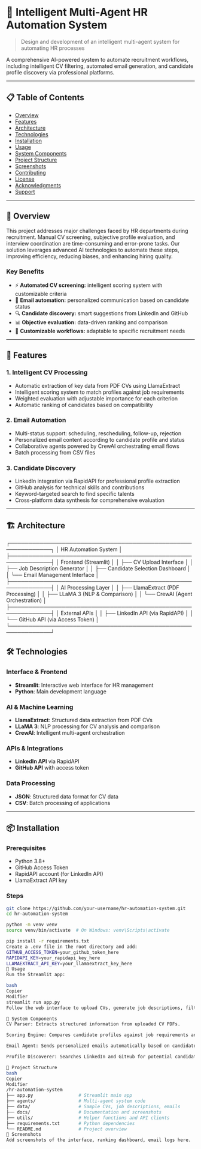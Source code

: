 # 🤖 Intelligent Multi-Agent HR Automation System

> Design and development of an intelligent multi-agent system for automating HR processes

A comprehensive AI-powered system to automate recruitment workflows, including intelligent CV filtering, automated email generation, and candidate profile discovery via professional platforms.

---

## 📋 Table of Contents

- [Overview](#overview)
- [Features](#features)
- [Architecture](#architecture)
- [Technologies](#technologies)
- [Installation](#installation)
- [Usage](#usage)
- [System Components](#system-components)
- [Project Structure](#project-structure)
- [Screenshots](#screenshots)
- [Contributing](#contributing)
- [License](#license)
- [Acknowledgments](#acknowledgments)
- [Support](#support)

---

## 🌟 Overview

This project addresses major challenges faced by HR departments during recruitment. Manual CV screening, subjective profile evaluation, and interview coordination are time-consuming and error-prone tasks. Our solution leverages advanced AI technologies to automate these steps, improving efficiency, reducing biases, and enhancing hiring quality.

### Key Benefits

- ⚡ **Automated CV screening:** intelligent scoring system with customizable criteria  
- 📧 **Email automation:** personalized communication based on candidate status  
- 🔍 **Candidate discovery:** smart suggestions from LinkedIn and GitHub  
- 📊 **Objective evaluation:** data-driven ranking and comparison  
- 🎯 **Customizable workflows:** adaptable to specific recruitment needs  

---

## 🚀 Features

### 1. Intelligent CV Processing

- Automatic extraction of key data from PDF CVs using LlamaExtract  
- Intelligent scoring system to match profiles against job requirements  
- Weighted evaluation with adjustable importance for each criterion  
- Automatic ranking of candidates based on compatibility  

### 2. Email Automation

- Multi-status support: scheduling, rescheduling, follow-up, rejection  
- Personalized email content according to candidate profile and status  
- Collaborative agents powered by CrewAI orchestrating email flows  
- Batch processing from CSV files  

### 3. Candidate Discovery

- LinkedIn integration via RapidAPI for professional profile extraction  
- GitHub analysis for technical skills and contributions  
- Keyword-targeted search to find specific talents  
- Cross-platform data synthesis for comprehensive evaluation  

---

## 🏗️ Architecture

┌─────────────────────────────────────────────────────────────┐
│                    HR Automation System                     │
├─────────────────────────────────────────────────────────────┤
│  Frontend (Streamlit)                                       │
│  ├── CV Upload Interface                                     │
│  ├── Job Description Generator                               │
│  ├── Candidate Selection Dashboard                           │
│  └── Email Management Interface                              │
├─────────────────────────────────────────────────────────────┤
│  AI Processing Layer                                         │
│  ├── LlamaExtract (PDF Processing)                           │
│  ├── LLaMA 3 (NLP & Comparison)                             │
│  └── CrewAI (Agent Orchestration)                           │
├─────────────────────────────────────────────────────────────┤
│  External APIs                                               │
│  ├── LinkedIn API (via RapidAPI)                            │
│  └── GitHub API (via Access Token)                          │
└─────────────────────────────────────────────────────────────┘
 
## 🛠️ Technologies

### Interface & Frontend

- **Streamlit**: Interactive web interface for HR management  
- **Python**: Main development language  

### AI & Machine Learning

- **LlamaExtract**: Structured data extraction from PDF CVs  
- **LLaMA 3**: NLP processing for CV analysis and comparison  
- **CrewAI**: Intelligent multi-agent orchestration  

### APIs & Integrations

- **LinkedIn API** via RapidAPI  
- **GitHub API** with access token  

### Data Processing

- **JSON**: Structured data format for CV data  
- **CSV**: Batch processing of applications  

---

## 📦 Installation

### Prerequisites

- Python 3.8+  
- GitHub Access Token  
- RapidAPI account (for LinkedIn API)  
- LlamaExtract API key  

### Steps

```bash
git clone https://github.com/your-username/hr-automation-system.git
cd hr-automation-system

python -m venv venv
source venv/bin/activate  # On Windows: venv\Scripts\activate

pip install -r requirements.txt
Create a .env file in the root directory and add:
GITHUB_ACCESS_TOKEN=your_github_token_here
RAPIDAPI_KEY=your_rapidapi_key_here
LLAMAEXTRACT_API_KEY=your_llamaextract_key_here
🚀 Usage
Run the Streamlit app:

bash
Copier
Modifier
streamlit run app.py
Follow the web interface to upload CVs, generate job descriptions, filter candidates, and automate email communication.

🧩 System Components
CV Parser: Extracts structured information from uploaded CV PDFs.

Scoring Engine: Compares candidate profiles against job requirements and ranks them.

Email Agent: Sends personalized emails automatically based on candidate status.

Profile Discoverer: Searches LinkedIn and GitHub for potential candidates matching keywords.

📁 Project Structure
bash
Copier
Modifier
/hr-automation-system
├── app.py                 # Streamlit main app
├── agents/                # Multi-agent system code
├── data/                  # Sample CVs, job descriptions, emails
├── docs/                  # Documentation and screenshots
├── utils/                 # Helper functions and API clients
├── requirements.txt       # Python dependencies
└── README.md              # Project overview
📸 Screenshots
Add screenshots of the interface, ranking dashboard, email logs here.
